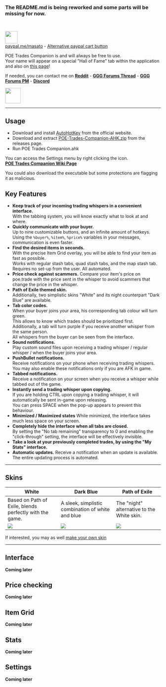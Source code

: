 ### The README.md is being reworked and some parts will be missing for now.
&nbsp;  

<a href="https://www.paypal.me/masato/"><img src="https://github.com/lemasato/POE-Trades-Companion/raw/master/others/Banners/Donate using PayPal.png" height=40></a> <!-- Paypal Banner -->  
[paypal.me/masato](https://www.paypal.me/masato) - [Alternative paypal cart button](https://www.paypal.com/cgi-bin/webscr?cmd=_s-xclick&hosted_button_id=BSWU76BLQBMCU)
    
POE Trades Companion is and will always be free to use.  
Your name will appear on a special "Hall of Fame" tab within the application and also on [this page](https://github.com/lemasato/POE-Trades-Companion/wiki/Support)!  

If needed, you can contact me on **[Reddit](https://www.reddit.com/user/lemasato)** - **[GGG Forums Thread](https://www.pathofexile.com/forum/view-thread/1755148)**  - **[GGG Forums PM](https://www.pathofexile.com/account/view-profile/z0rhawk)** - **[Discord](https://discord.gg/UMxqtfC)**

<a href="https://discord.gg/UMxqtfC"><img src="https://discordapp.com/assets/e4923594e694a21542a489471ecffa50.svg" height=50></a>

***

## Usage
- Download and install [AutoHotKey](https://autohotkey.com/download/) from the official website.  
- Download and extract [POE-Trades-Companion-AHK.zip](https://github.com/lemasato/POE-Trades-Companion/releases) from the releases page.  
- Run POE Trades Companion.ahk  

You can access the Settings menu by right clicking the icon.  
**[POE Trades Companion Wiki Page](https://github.com/lemasato/POE-Trades-Companion/wiki)**  

You could also download the executable but some protections are flagging it as malicious.  

## Key Features  
- **Keep track of your incoming trading whispers in a convenient interface.**  
With the tabbing system, you will know exactly what to look at and where.  
- **Quickly communicate with your buyer.**  
Up to nine customizable buttons, and an infinite amount of hotkeys.  
Using the `%buyer%`, `%item%`, `%price%` variables in your messages, communication is even faster.  
- **Find the desired items in seconds.**  
With the precise Item Grid overlay, you will be able to find your item as fast as possible.  
Works with regular stash tabs, quad stash tabs, and the map stash tab.  
Requires no set-up from the user. All automated.  
- **Price check against scammers.**
Compare your item's price on poe.trade with the price sent in the whisper to avoid scammers that change the price in the whisper.  
- **Path of Exile themed skin.**  
Additionally, two simplistic skins "White" and its night counterpart "Dark Blue" are available.  
- **Tab color codes.**  
When your buyer joins your area, his corresponding tab colour will turn green.  
This allows to know which trades should be prioritized first.  
Additionally, a tab will turn purple if you receive another whisper from the same person.  
All whispers from the buyer can be seen from the interface.  
- **Sound notifications.**  
Play custom sound files upon receiving a trading whisper / regular whisper / when the buyer joins your area.
- **PushBullet notifications.**  
Receive notifications on your phone when receiving trading whispers.  
You may also enable these notifications only if you are AFK in game.  
- **Tabbed notifications.**  
Receive a notification on your screen when you receive a whisper while tabbed out of the game.  
- **Instantly send a trading whisper upon copying.**  
If you are holding CTRL upon copying a trading whisper, it will automatically be sent in-game upon releasing.  
You can press SPACE when the pop-up appears to prevent this behaviour.  
- **Minimized / Maximized states**
While minimized, the interface takes much less space on your screen.
- **Completely hide the interface when all tabs are closed.**  
By setting the "No tab remaining" transparency to 0 and enabling the "click-through" setting, the interface will be effectively invisible.  
- **Take a look at your previously completed trades, by using the "My Stats" interface.**  
- **Automatic updates.**
Receive a notification when an update is available.  
The entire updating process is automated.  

***

## Skins

|White|Dark Blue|Path of Exile|  
|---|---|---|  
|Based on Path of Exile, blends perfectly with the game.|A sleek, simplistic combination of white and blue|The "night" alternative to the White skin.|
|![](https://github.com/lemasato/POE-Trades-Companion/raw/master/resources/skins/Path%20of%20Exile/Preview.png)|![](https://github.com/lemasato/POE-Trades-Companion/raw/master/resources/skins/White/Preview.png)|![](https://github.com/lemasato/POE-Trades-Companion/raw/master/resources/skins/Dark%20Blue/Preview.png)

If interested, you may as well [make your own skin](https://github.com/lemasato/POE-Trades-Companion/wiki/Creating-Your-Skin)

***

## Interface

**Coming later**
<!--
Here is a breakdown of the main interface:

interface screenshot with numbers pointing features 
-->  

## Price checking

**Coming later**
<!--
You can compare the price in the whisper with the price on poe.trade in a single click:

screenshot of dot, also mb say different color codes
-->


## Item Grid

**Coming later**
<!--
Finding the desired item is simple with the Item Grid.
Note that this feature is entirely automated and does not require user set-up.

screenshot with item grid, reg tab and map tab
-->  

## Stats

**Coming later**

## Settings 

**Coming later**
<!--

    ### General Settings tab    
    
    <details>
      <summary>This tab contains settings related to the way the tool works.
    <br>Click to show a picture showcasing the settings.</summary>
     <img src="https://github.com/lemasato/POE-Trades-Companion/raw/dev/Resources/Others/Help/Settings Tab.png">
    </details>    

    ### Customization > Appearance tab    

    <details>
      <summary>Change the general appearance of the interface.
    <br>Click to show a picture showcasing the features.</summary>
     <img src="https://github.com/lemasato/POE-Trades-Companion/raw/dev/Resources/Others/Help/Settings Appearance Tab.png">
    </details>     
    <b><a href="https://github.com/lemasato/POE-Trades-Companion/wiki/Creating-Your-Skin">Or if you really feel like it, you could make your own skin!</a></b>

    ### Customization > Custom Buttons tab    

    <details>
      <summary>Customize how your button work!
    <br>Click to show a picture showcasing the features.</summary>
     <img src="https://github.com/lemasato/POE-Trades-Companion/raw/dev/Resources/Others/Help/Settings Custom Buttons Tab.png">
    </details>    

    ### Customization > Smaller Buttons tab    

    <details>
      <summary>Re-arrange the smaller buttons, or disable them completly.
    <br>Click to show a picture showcasing the features.</summary>
     <img src="https://github.com/lemasato/POE-Trades-Companion/raw/dev/Resources/Others/Help/Settings Smaller Buttons Tab.png">
    </details>    

    ### Hotkeys > Basic tab    

    <details>
      <summary>Use hotkeys for commands such as /hideout and more.
    <br>Click to show a picture showcasing the features.</summary>
     <img src="https://github.com/lemasato/POE-Trades-Companion/raw/dev/Resources/Others/Help/Settings Hotkeys Basic Tab.png">
    </details>    

    ### Hotkeys > Advanced tab    

    <details>
      <summary>More advanced hotkeys, can be used to send multiple commands or messages.
    <br>Click to show a picture showcasing the features.</summary>
     <img src="https://github.com/lemasato/POE-Trades-Companion/raw/dev/Resources/Others/Help/Settings Hotkeys Advanced Tab.png">
    </details>    

    ### Hotkeys > Special tab    

    <details>
      <summary>Special hotkeys to control the interface.
    <br>Click to show a picture showcasing the features.</summary>
     <img src="https://github.com/lemasato/POE-Trades-Companion/raw/dev/Resources/Others/Help/Settings Hotkeys Special Tab.png">
    </details>        

-->
